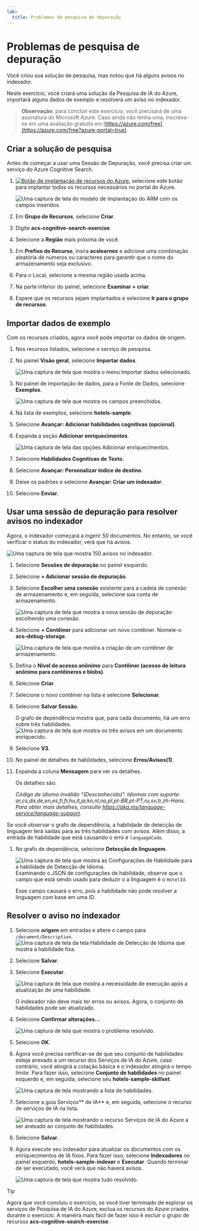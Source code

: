 ```yaml
---
lab:
  title: Problemas de pesquisa de depuração
---
```


# Problemas de pesquisa de depuração

Você criou sua solução de pesquisa, mas notou que há alguns avisos no indexador.

Neste exercício, você criará uma solução da Pesquisa de IA do Azure, importará alguns dados de exemplo e resolverá um aviso no indexador.

> **Observação**: para concluir este exercício, você precisará de uma assinatura do Microsoft Azure. Caso ainda não tenha uma, inscreva-se em uma avaliação gratuita em [https://azure.com/free](https://azure.com/free?azure-portal=true).

## Criar a solução de pesquisa

Antes de começar a usar uma Sessão de Depuração, você precisa criar um serviço do Azure Cognitive Search.

1. [![Botão de implantação de recursos do Azure.](../media/08-media/deploy-azure.svg)](https://portal.azure.com/#create/Microsoft.Template/uri/https%3A%2F%2Fraw.githubusercontent.com%2FAzure-Samples%2Fazure-search-knowledge-mining%2Fmaster%2Fazuredeploy.json) selecione este botão para implantar todos os recursos necessários no portal do Azure.

    ![Uma captura de tela do modelo de implantação do ARM com os campos inseridos.](../media/08-media/arm-template-deployment.png)

1. Em **Grupo de Recursos**, selecione **Criar**.
1. Digite **acs-cognitive-search-exercise**.
1. Selecione a **Região** mais próxima de você.
1. Em **Prefixo do Recurso**, insira **acslearnex** e adicione uma combinação aleatória de números ou caracteres para garantir que o nome do armazenamento seja exclusivo.
1. Para o Local, selecione a mesma região usada acima.
1. Na parte inferior do painel, selecione **Examinar + criar**.
1. Espere que os recursos sejam implantados e selecione **Ir para o grupo de recursos**.

## Importar dados de exemplo

Com os recursos criados, agora você pode importar os dados de origem.

1. Nos recursos listados, selecione o serviço de pesquisa.

1. No painel **Visão geral**, selecione **Importar dados**.

      ![Uma captura de tela que mostra o menu Importar dados selecionado.](../media/08-media/import-data.png)

1. No painel de importação de dados, para a Fonte de Dados, selecione **Exemplos**.

      ![Uma captura de tela que mostra os campos preenchidos.](../media/08-media/import-data-selection-screen-small.png)

1. Na lista de exemplos, selecione **hotels-sample**.
1. Selecione **Avançar: Adicionar habilidades cognitivas (opcional)**.
1. Expanda a seção **Adicionar enriquecimentos**.

    ![Uma captura de tela das opções Adicionar enriquecimentos.](../media/08-media/add-enrichments.png)

1. Selecione **Habilidades Cognitivas de Texto**.
1. Selecione **Avançar: Personalizar índice de destino**.
1. Deixe os padrões e selecione **Avançar: Criar um indexador**.
1. Selecione **Enviar**.

## Usar uma sessão de depuração para resolver avisos no indexador

Agora, o indexador começará a ingerir 50 documentos. No entanto, se você verificar o status do indexador, verá que há avisos.

![Uma captura de tela que mostra 150 avisos no indexador.](../media/08-media/indexer-warnings.png)

1. Selecione **Sessões de depuração** no painel esquerdo.

1. Selecione **+ Adicionar sessão de depuração**.

1. Selecione **Escolher uma conexão** existente para a cadeia de conexão de armazenamento e, em seguida, selecione sua conta de armazenamento.

    ![Uma captura de tela que mostra a nova sessão de depuração escolhendo uma conexão.](../media/08-media/connect-storage.png)
1. Selecione **+ Contêiner** para adicionar um novo contêiner. Nomeie-o **acs-debug-storage**.

    ![Uma captura de tela que mostra a criação de um contêiner de armazenamento.](../media/08-media/create-storage-container.png)

1. Defina o **Nível de acesso anônimo** para **Contêiner (acesso de leitura anônimo para contêineres e blobs)**.

1. Selecione **Criar**.
1. Selecione o novo contêiner na lista e selecione **Selecionar**.

1. Selecione **Salvar Sessão**.

    O grafo de dependência mostra que, para cada documento, há um erro sobre três habilidades.
    ![Uma captura de tela que mostra os três avisos em um documento enriquecido.](../media/08-media/warning-skill-selection.png)

1. Selecione **V3**.
1. No painel de detalhes de habilidades, selecione **Erros/Avisos(1)**.
1. Expanda a coluna **Mensagem** para ver os detalhes.

    Os detalhes são:

    *Código de idioma inválido “(Desconhecido)”. Idiomas com suporte: ar,cs,da,de,en,es,fi,fr,hu,it,ja,ko,nl,no,pl,pt-BR,pt-PT,ru,sv,tr,zh-Hans. Para obter mais detalhes, consulte https://aka.ms/language-service/language-support.*

Se você observar o grafo de dependência, a habilidade de detecção de linguagem terá saídas para as três habilidades com avisos. Além disso, a entrada de habilidade que está causando o erro é `languageCode`.

1. No grafo de dependência, selecione **Detecção de linguagem**.

    ![Uma captura de tela que mostra as Configurações de Habilidade para a habilidade de Detecção de Idioma.](../media/08-media/language-detection-error.png)
    Examinando o JSON de configurações de habilidade, observe que o campo que está sendo usado para deduzir o a linguagem é o `HotelId`.

    Esse campo causará o erro, pois a habilidade não pode resolver a linguagem com base em uma ID.

## Resolver o aviso no indexador

1. Selecione **origem** em entradas e altere o campo para `/document/Description`.
    ![Uma captura de tela da tela Habilidade de Detecção de Idioma que mostra a habilidade fixa.](../media/08-media/language-detection-fix.png)
1. Selecione **Salvar**.
1. Selecione **Executar**.

    ![Uma captura de tela que mostra a necessidade de execução após a atualização de uma habilidade.](../media/08-media/rerun-debug-session.png)

    O indexador não deve mais ter erros ou avisos. Agora, o conjunto de habilidades pode ser atualizado.

1. Selecione **Confirmar alterações...**

    ![Uma captura de tela que mostra o problema resolvido.](../media/08-media/error-fixed.png)
1. Selecione **OK**.

1. Agora você precisa certificar-se de que seu conjunto de habilidades esteja anexado a um recurso dos Serviços de IA do Azure, caso contrário, você atingirá a cotação básica e o indexador atingirá o tempo limite. Para fazer isso, selecione **Conjunto de habilidades** no painel esquerdo e, em seguida, selecione seu **hotels-sample-skillset**.

    ![Uma captura de tela mostrando a lista de habilidades.](../media/08-media/update-skillset.png)
1. Selecione a guia Serviços** de IA** e, em seguida, selecione o recurso de serviços de IA na lista.

    ![Uma captura de tela mostrando o recurso Serviços de IA do Azure a ser anexado ao conjunto de habilidades.](../media/08-media/skillset-attach-service.png)
1. Selecione **Salvar**.

1. Agora execute seu indexador para atualizar os documentos com os enriquecimentos de IA fixos. Para fazer isso, selecione **Indexadores** no painel esquerdo, **hotels-sample-indexer** e **Executar**.  Quando terminar de ser executado, você verá que não haverá avisos.

    ![Uma captura de tela que mostra tudo resolvido.](../media/08-media/warnings-fixed-indexer.png)

> [!TIP]
> Agora que você concluiu o exercício, se você tiver terminado de explorar os serviços de Pesquisa de IA do Azure, exclua os recursos do Azure criados durante o exercício. A maneira mais fácil de fazer isso é excluir o grupo de recursos **acs-cognitive-search-exercise**.